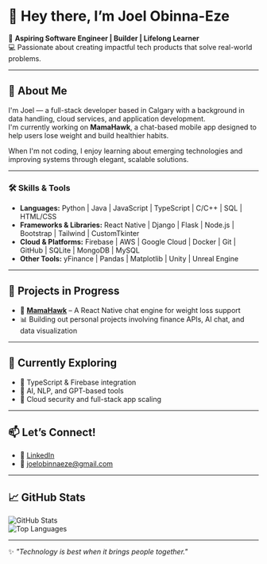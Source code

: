 # 👋 Hey there, I’m Joel Obinna-Eze  

🚀 **Aspiring Software Engineer | Builder | Lifelong Learner**  
💻 Passionate about creating impactful tech products that solve real-world problems.  

---

## 🌟 About Me  
I'm Joel — a full-stack developer based in Calgary with a background in data handling, cloud services, and application development.  
I'm currently working on **MamaHawk**, a chat-based mobile app designed to help users lose weight and build healthier habits.  

When I'm not coding, I enjoy learning about emerging technologies and improving systems through elegant, scalable solutions.

---

### 🛠 Skills & Tools  
- **Languages:** Python | Java | JavaScript | TypeScript | C/C++ | SQL | HTML/CSS  
- **Frameworks & Libraries:** React Native | Django | Flask | Node.js | Bootstrap | Tailwind | CustomTkinter  
- **Cloud & Platforms:** Firebase | AWS | Google Cloud | Docker | Git | GitHub | SQLite | MongoDB | MySQL  
- **Other Tools:** yFinance | Pandas | Matplotlib | Unity | Unreal Engine  

---

## 🔭 Projects in Progress  
- 📱 **[MamaHawk](https://github.com/JoelObinnaEze/MamaHawk)** – A React Native chat engine for weight loss support  
- 📊 Building out personal projects involving finance APIs, AI chat, and data visualization  

---

## 🌱 Currently Exploring  
- 🔧 TypeScript & Firebase integration  
- 🧠 AI, NLP, and GPT-based tools  
- 🔐 Cloud security and full-stack app scaling  

---

## 📫 Let’s Connect!  
- 💼 [LinkedIn](https://linkedin.com/in/joel-obinna-eze-5a1a262a2)  
- 📧 joelobinnaeze@gmail.com  

---

## 📈 GitHub Stats  
![GitHub Stats](https://github-readme-stats.vercel.app/api?username=JoelObinnaEze&show_icons=true&theme=radical&cache_seconds=1800&v=1)  
![Top Languages](https://github-readme-stats.vercel.app/api/top-langs/?username=JoelObinnaEze&layout=compact&theme=radical)  

---

✨ _"Technology is best when it brings people together."_  
